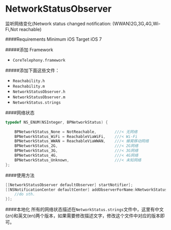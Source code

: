 # NetworkStatusObserver
监听网络变化(Network status changed notification: (WWAN)2G,3G,4G,Wi-Fi,Not reachable)

####Requirements
Minimum iOS Target iOS 7

#####添加 Framework
 -  `CoreTelephony.framework`

#####添加下面这些文件：
  - `Reachability.h`
  - `Reachability.m`
  - `NetworkStatusObserver.h`
  - `NetworkStatusObserver.m`
  - `NetworkStatus.strings`
  
####网络状态
```Objective-C
typedef NS_ENUM(NSInteger, BPNetworkStatus) {
    
    BPNetworkStatus_None = NotReachable,        ///< 无网络
    BPNetworkStatus_WiFi = ReachableViaWiFi,    ///< Wi-Fi
    BPNetworkStatus_WWAN = ReachableViaWWAN,    ///< 蜂窝移动网络
    BPNetworkStatus_2G,                         ///< 2G网络
    BPNetworkStatus_3G,                         ///< 3G网络
    BPNetworkStatus_4G,                         ///< 4G网络
    BPNetworkStatus_Unknown,                    ///< 未知网络
};
```
  
####使用方法
```Objective-C
[[NetworkStatusObserver defaultObserver] startNotifier];
[[NSNotificationCenter defaultCenter] addObserverForName:kNetworkStatusChangedNotification object:nil queue:[NSOperationQueue mainQueue] usingBlock:^(NSNotification *note) {
    //do sth.
}];
```

####本地化
所有的网络状态描述在`NetworkStatus.strings`文件中，这里有中文(zn)和英文(en)两个版本，如果需要修改描述文字，修改这个文件中对应的版本即可。
